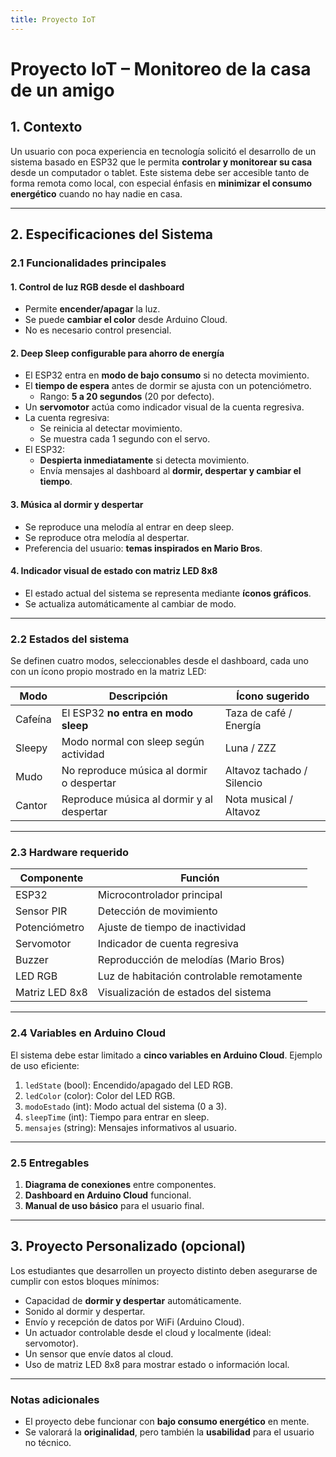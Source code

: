 ```yaml
---
title: Proyecto IoT
---
```


# Proyecto IoT – Monitoreo de la casa de un amigo

## 1. Contexto

Un usuario con poca experiencia en tecnología solicitó el desarrollo de un sistema basado en ESP32 que le permita **controlar y monitorear su casa** desde un computador o tablet. Este sistema debe ser accesible tanto de forma remota como local, con especial énfasis en **minimizar el consumo energético** cuando no hay nadie en casa.

---

## 2. Especificaciones del Sistema

### 2.1 Funcionalidades principales

#### 1. Control de luz RGB desde el dashboard

- Permite **encender/apagar** la luz.
- Se puede **cambiar el color** desde Arduino Cloud.
- No es necesario control presencial.

#### 2. Deep Sleep configurable para ahorro de energía

- El ESP32 entra en **modo de bajo consumo** si no detecta movimiento.
- El **tiempo de espera** antes de dormir se ajusta con un potenciómetro.
  - Rango: **5 a 20 segundos** (20 por defecto).
- Un **servomotor** actúa como indicador visual de la cuenta regresiva.
- La cuenta regresiva:
  - Se reinicia al detectar movimiento.
  - Se muestra cada 1 segundo con el servo.
- El ESP32:
  - **Despierta inmediatamente** si detecta movimiento.
  - Envía mensajes al dashboard al **dormir, despertar y cambiar el tiempo**.

#### 3. Música al dormir y despertar

- Se reproduce una melodía al entrar en deep sleep.
- Se reproduce otra melodía al despertar.
- Preferencia del usuario: **temas inspirados en Mario Bros**.

#### 4. Indicador visual de estado con matriz LED 8x8

- El estado actual del sistema se representa mediante **íconos gráficos**.
- Se actualiza automáticamente al cambiar de modo.

---

### 2.2 Estados del sistema

Se definen cuatro modos, seleccionables desde el dashboard, cada uno con un ícono propio mostrado en la matriz LED:

| Modo    | Descripción                               | Ícono sugerido             |
| ------- | ----------------------------------------- | -------------------------- |
| Cafeína | El ESP32 **no entra en modo sleep**       | Taza de café / Energía     |
| Sleepy  | Modo normal con sleep según actividad     | Luna / ZZZ                 |
| Mudo    | No reproduce música al dormir o despertar | Altavoz tachado / Silencio |
| Cantor  | Reproduce música al dormir y al despertar | Nota musical / Altavoz     |

---

### 2.3 Hardware requerido

| Componente     | Función                                   |
| -------------- | ----------------------------------------- |
| ESP32          | Microcontrolador principal                |
| Sensor PIR     | Detección de movimiento                   |
| Potenciómetro  | Ajuste de tiempo de inactividad           |
| Servomotor     | Indicador de cuenta regresiva             |
| Buzzer         | Reproducción de melodías (Mario Bros)     |
| LED RGB        | Luz de habitación controlable remotamente |
| Matriz LED 8x8 | Visualización de estados del sistema      |

---

### 2.4 Variables en Arduino Cloud

El sistema debe estar limitado a **cinco variables en Arduino Cloud**. Ejemplo de uso eficiente:

1. `ledState` (bool): Encendido/apagado del LED RGB.
2. `ledColor` (color): Color del LED RGB.
3. `modoEstado` (int): Modo actual del sistema (0 a 3).
4. `sleepTime` (int): Tiempo para entrar en sleep.
5. `mensajes` (string): Mensajes informativos al usuario.

---

### 2.5 Entregables

1. **Diagrama de conexiones** entre componentes.
2. **Dashboard en Arduino Cloud** funcional.
3. **Manual de uso básico** para el usuario final.

---

## 3. Proyecto Personalizado (opcional)

Los estudiantes que desarrollen un proyecto distinto deben asegurarse de cumplir con estos bloques mínimos:

- Capacidad de **dormir y despertar** automáticamente.
- Sonido al dormir y despertar.
- Envío y recepción de datos por WiFi (Arduino Cloud).
- Un actuador controlable desde el cloud y localmente (ideal: servomotor).
- Un sensor que envíe datos al cloud.
- Uso de matriz LED 8x8 para mostrar estado o información local.

---

### Notas adicionales

- El proyecto debe funcionar con **bajo consumo energético** en mente.
- Se valorará la **originalidad**, pero también la **usabilidad** para el usuario no técnico.
